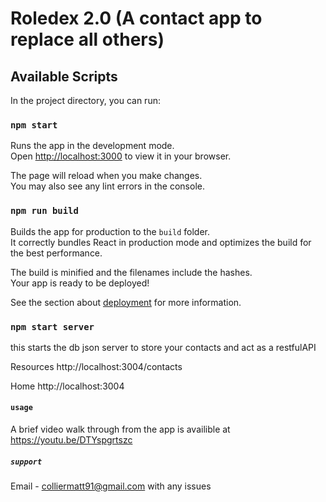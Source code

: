# Roledex 2.0 (A contact app to replace all others)



## Available Scripts

In the project directory, you can run:

### `npm start`

Runs the app in the development mode.\
Open [http://localhost:3000](http://localhost:3000) to view it in your browser.

The page will reload when you make changes.\
You may also see any lint errors in the console.

### `npm run build`

Builds the app for production to the `build` folder.\
It correctly bundles React in production mode and optimizes the build for the best performance.

The build is minified and the filenames include the hashes.\
Your app is ready to be deployed!

See the section about [deployment](https://facebook.github.io/create-react-app/docs/deployment) for more information.

### `npm start server`
this starts the db json server to store your contacts and act as a restfulAPI

 Resources
  http://localhost:3004/contacts

  Home
  http://localhost:3004

#### `usage`
A brief video walk through from the app is availible at https://youtu.be/DTYspgrtszc

##### `support`
Email - colliermatt91@gmail.com with any issues